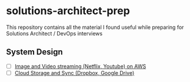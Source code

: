 # solutions-architect-prep

This repository contains all the material I found useful while preparing for Solutions Architect / DevOps interviews

## System Design

- [ ] [Image and Video streaming (Netflix, Youtube) on AWS](https://www.youtube.com/watch?v=7hZXBrI2TjY)
- [ ] [Cloud Storage and Sync (Dropbox, Google Drive)](https://www.youtube.com/watch?v=_UZ1ngy-kOI)
